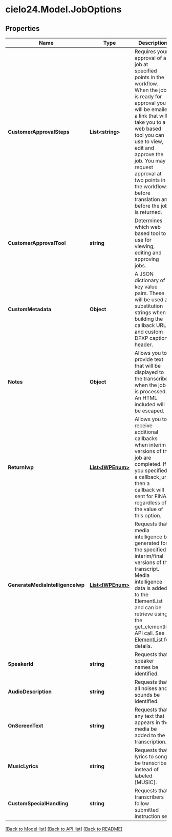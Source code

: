 # cielo24.Model.JobOptions

## Properties

Name | Type | Description | Notes
------------ | ------------- | ------------- | -------------
**CustomerApprovalSteps** | **List&lt;string&gt;** | Requires your approval of a job at specified points in the workflow. When the job is ready for approval you will be emailed a link that will take you to a web based tool you can use to view, edit and approve the job. You may request approval at two points in the workflow: before translation and before the job is returned. | [optional] 
**CustomerApprovalTool** | **string** | Determines which web based tool to use for viewing, editing and approving jobs. | [optional] [default to CustomerApprovalToolEnum.CIELO24]
**CustomMetadata** | **Object** | A JSON dictionary of key value pairs. These will be used as substitution strings when building the callback URL and custom DFXP caption header. | [optional] 
**Notes** | **Object** | Allows you to provide text that will be displayed to the transcriber when the job is processed. An HTML included will be escaped. | [optional] 
**ReturnIwp** | [**List&lt;IWPEnum&gt;**](IWPEnum.md) | Allows you to receive additional callbacks when interim versions of the job are completed. If you specified a callback_url, then a callback will sent for FINAL regardless of the value of this option. | [optional] 
**GenerateMediaIntelligenceIwp** | [**List&lt;IWPEnum&gt;**](IWPEnum.md) | Requests that media intelligence be generated for the specified interim/final versions of the transcript. Media intelligence data is added to the ElementList and can be retrieve using the get_elementlist API call. See [ElementList](https://cielo24.readthedocs.io/en/latest/output_formats/elementlist.html#media-intelligence-label) for details. | [optional] 
**SpeakerId** | **string** | Requests that speaker names be identified. | [optional] [default to SpeakerIdEnum.False]
**AudioDescription** | **string** | Requests that all noises and sounds be identified. | [optional] [default to AudioDescriptionEnum.False]
**OnScreenText** | **string** | Requests that any text that appears in the media be added to the transcription. | [optional] [default to OnScreenTextEnum.False]
**MusicLyrics** | **string** | Requests that lyrics to songs be transcribed instead of labeled [MUSIC]. | [optional] [default to MusicLyricsEnum.False]
**CustomSpecialHandling** | **string** | Requests that transcribers follow submitted instruction set. | [optional] [default to CustomSpecialHandlingEnum.False]

[[Back to Model list]](../README.md#documentation-for-models) [[Back to API list]](../README.md#documentation-for-api-endpoints) [[Back to README]](../README.md)

